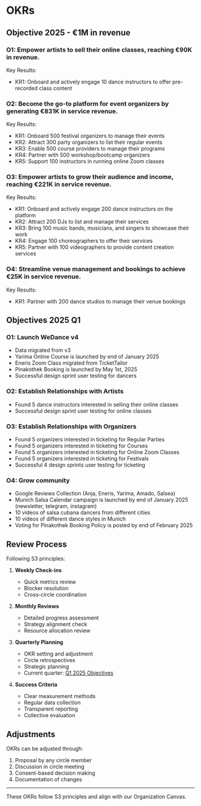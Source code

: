 # OKRs

## Objective 2025 - €1M in revenue

### O1: Empower artists to sell their online classes, reaching €90K in revenue.

Key Results:

- KR1: Onboard and actively engage 10 dance instructors to offer pre-recorded class content

### O2: Become the go-to platform for event organizers by generating €831K in service revenue.

Key Results:

- KR1: Onboard 500 festival organizers to manage their events
- KR2: Attract 300 party organizers to list their regular events
- KR3: Enable 500 course providers to manage their programs
- KR4: Partner with 500 workshop/bootcamp organizers
- KR5: Support 100 instructors in running online Zoom classes

### O3: Empower artists to grow their audience and income, reaching €221K in service revenue.

Key Results:

- KR1: Onboard and actively engage 200 dance instructors on the platform
- KR2: Attract 200 DJs to list and manage their services
- KR3: Bring 100 music bands, musicians, and singers to showcase their work
- KR4: Engage 100 choreographers to offer their services
- KR5: Partner with 100 videographers to provide content creation services

### O4: Streamline venue management and bookings to achieve €25K in service revenue.

Key Results:

- KR1: Partner with 200 dance studios to manage their venue bookings

## Objectives 2025 Q1

### O1: Launch WeDance v4

- Data migrated from v3
- Yarima Online Course is launched by end of January 2025
- Eneris Zoom Class migrated from TicketTailor
- Pinakothek Booking is launched by May 1st, 2025
- Successful design sprint user testing for dancers

### O2: Establish Relationships with Artists

- Found 5 dance instructors interested in selling their online classes
- Successful design sprint user testing for online classes

### O3: Establish Relationships with Organizers

- Found 5 organizers interested in ticketing for Regular Parties
- Found 5 organizers interested in ticketing for Courses
- Found 5 organizers interested in ticketing for Online Zoom Classes
- Found 5 organizers interested in ticketing for Festivals
- Successful 4 design sprints user testing for ticketing

### O4: Grow community

- Google Reviews Collection (Anja, Eneris, Yarima, Amado, Salsea)
- Munich Salsa Calendar campaign is launched by end of January 2025 (newsletter, telegram, instagram)
- 10 videos of salsa cubana dancers from different cities
- 10 videos of different dance styles in Munich
- Voting for Pinakothek Booking Policy is posted by end of February 2025

## Review Process

Following S3 principles:

1. **Weekly Check-ins**

   - Quick metrics review
   - Blocker resolution
   - Cross-circle coordination

2. **Monthly Reviews**

   - Detailed progress assessment
   - Strategy alignment check
   - Resource allocation review

3. **Quarterly Planning**

   - OKR setting and adjustment
   - Circle retrospectives
   - Strategic planning
   - Current quarter: [Q1 2025 Objectives](/40.operations/objectives-2025-q1)

4. **Success Criteria**
   - Clear measurement methods
   - Regular data collection
   - Transparent reporting
   - Collective evaluation

## Adjustments

OKRs can be adjusted through:

1. Proposal by any circle member
2. Discussion in circle meeting
3. Consent-based decision making
4. Documentation of changes

---

These OKRs follow S3 principles and align with our Organization Canvas.
